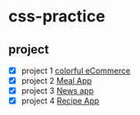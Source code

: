 # css-practice

## project
- [x] project 1 [colorful eCommerce](https://m4xo8z95xy.codesandbox.io/) 
- [x] project 2 [Meal App](https://53m4nqz794.codesandbox.io/)
- [x] project 3 [News app](https://o4q10q1nr5.codesandbox.io/)
- [x] project 4 [Recipe App](https://3r7m4q6km6.codesandbox.io/)